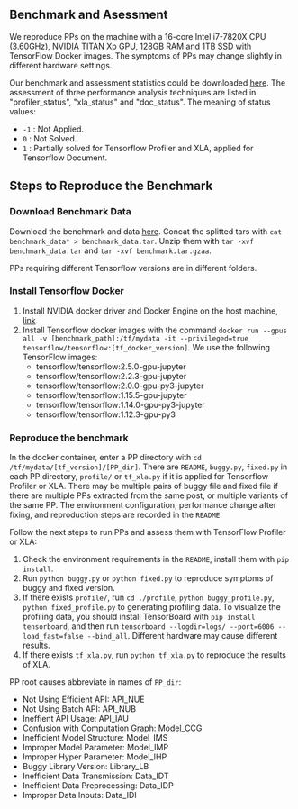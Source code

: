 ## Benchmark and Asessment
We reproduce PPs on the machine with a 16-core Intel i7-7820X CPU (3.60GHz), NVIDIA TITAN Xp GPU, 128GB RAM and 1TB SSD with TensorFlow Docker images.
The symptoms of PPs may change slightly in different hardware settings.

Our benchmark and assessment statistics could be downloaded [here](https://github.com/DLPerf/DLPerf.github.io/tree/main/benchmark/benchmark.csv).
The assessment of three performance analysis techniques are listed in "profiler_status", "xla_status" and "doc_status". The meaning of status values:
- `-1` : Not Applied.
- `0` : Not Solved.
- `1` : Partially solved for Tensorflow Profiler and XLA, applied for Tensorflow Document.

## Steps to Reproduce the Benchmark
### Download Benchmark Data
Download the benchmark and data [here](https://www.kaggle.com/datasets/junmingcao/dlperf).
Concat the splitted tars with `cat benchmark_data* > benchmark_data.tar`. Unzip them with `tar -xvf benchmark_data.tar` and `tar -xvf benchmark.tar.gzaa`.

PPs requiring different Tensorflow versions are in different folders. 

### Install Tensorflow Docker
1. Install NVIDIA docker driver and Docker Engine on the host machine, [link](https://github.com/NVIDIA/nvidia-docker/wiki/Frequently-Asked-Questions#how-do-i-install-the-nvidia-driver).
2. Install Tensorflow docker images with the command `docker run --gpus all -v [benchmark_path]:/tf/mydata -it --privileged=true tensorflow/tensorflow:[tf_docker_version]`. We use the following TensorFlow images:
   - tensorflow/tensorflow:2.5.0-gpu-jupyter
   - tensorflow/tensorflow:2.2.3-gpu-jupyter
   - tensorflow/tensorflow:2.0.0-gpu-py3-jupyter
   - tensorflow/tensorflow:1.15.5-gpu-jupyter
   - tensorflow/tensorflow:1.14.0-gpu-py3-jupyter
   - tensorflow/tensorflow:1.12.3-gpu-py3


### Reproduce the benchmark
In the docker container, enter a PP directory with `cd /tf/mydata/[tf_version]/[PP_dir]`. There are `README`, `buggy.py`, `fixed.py` in each PP directory, `profile/` or `tf_xla.py` if it is applied for Tensorflow Profiler or XLA.
There may be multiple pairs of buggy file and fixed file if there are multiple PPs extracted from the same post, or multiple variants of the same PP.
The environment configuration, performance change after fixing, and reproduction steps are recorded in the `README`.

Follow the next steps to run PPs and assess them with TensorFlow Profiler or XLA:
1. Check the environment requirements in the `README`, install them with `pip install`.
2. Run `python buggy.py` or `python fixed.py` to reproduce symptoms of buggy and fixed version. 
3. If there exists `profile/`, run  `cd ./profile`,  `python buggy_profile.py`, `python fixed_profile.py` to generating profiling data. To visualize the profiling data, you should install TensorBoard with `pip install tensorboard`, and then run `tensorboard --logdir=logs/ --port=6006 --load_fast=false --bind_all`. Different hardware may cause different results.
4. If there exists `tf_xla.py`, run  `python tf_xla.py` to reproduce the results of XLA.

PP root causes abbreviate in names of `PP_dir`:
- Not Using Efficient API: API_NUE
- Not Using Batch API: API_NUB
- Ineffient API Usage: API_IAU
- Confusion with Computation Graph: Model_CCG
- Inefficient Model Structure: Model_IMS
- Improper Model Parameter: Model_IMP
- Improper Hyper Parameter: Model_IHP
- Buggy Library Version: Library_LB
- Inefficient Data Transmission: Data_IDT
- Inefficient Data Preprocessing: Data_IDP
- Improper Data Inputs: Data_IDI

